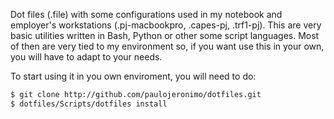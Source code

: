 Dot files (.file) with some configurations used in my notebook and employer's workstations (.pj-macbookpro, .capes-pj, .trf1-pj). This are very basic utilities written in Bash, Python or other some script languages. Most of then are very tied to my environment so, if you want use this in your own, you will have to adapt to your needs.

To start using it in you own enviroment, you will need to do:
```bash
$ git clone http://github.com/paulojeronimo/dotfiles.git 
$ dotfiles/Scripts/dotfiles install
```

